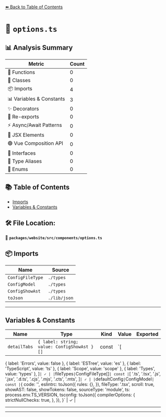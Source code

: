 [⬅️ Back to Table of Contents](../../../../index.md)

# 📄 `options.ts`

## 📊 Analysis Summary

| Metric | Count |
|--------|-------|
| 🔧 Functions | 0 |
| 🧱 Classes | 0 |
| 📦 Imports | 4 |
| 📊 Variables & Constants | 3 |
| ✨ Decorators | 0 |
| 🔄 Re-exports | 0 |
| ⚡ Async/Await Patterns | 0 |
| 💠 JSX Elements | 0 |
| 🟢 Vue Composition API | 0 |
| 📐 Interfaces | 0 |
| 📑 Type Aliases | 0 |
| 🎯 Enums | 0 |

## 📚 Table of Contents

- [Imports](#imports)
- [Variables & Constants](#variables-constants)

## 🛠️ File Location:
📂 **`packages/website/src/components/options.ts`**

## 📦 Imports

| Name | Source |
|------|--------|
| `ConfigFileType` | `./types` |
| `ConfigModel` | `./types` |
| `ConfigShowAst` | `./types` |
| `toJson` | `./lib/json` |


---

## Variables & Constants

| Name | Type | Kind | Value | Exported |
|------|------|------|-------|----------|
| `detailTabs` | `{ label: string; value: ConfigShowAst }[]` | const | `[
  { label: 'Errors', value: false },
  { label: 'ESTree', value: 'es' },
  { label: 'TypeScript', value: 'ts' },
  { label: 'Scope', value: 'scope' },
  { label: 'Types', value: 'types' },
]` | ✓ |
| `fileTypes` | `ConfigFileType[]` | const | `[
  '.ts',
  '.tsx',
  '.js',
  '.jsx',
  '.d.ts',
  '.cjs',
  '.mjs',
  '.cts',
  '.mts',
]` | ✓ |
| `defaultConfig` | `ConfigModel` | const | `{
  code: '',
  eslintrc: toJson({
    rules: {},
  }),
  fileType: '.tsx',
  scroll: true,
  showAST: false,
  showTokens: false,
  sourceType: 'module',
  ts: process.env.TS_VERSION,
  tsconfig: toJson({
    compilerOptions: {
      strictNullChecks: true,
    },
  }),
}` | ✓ |


---


---